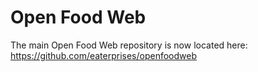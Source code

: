 # Open Food Web
The main Open Food Web repository is now located here:
https://github.com/eaterprises/openfoodweb
